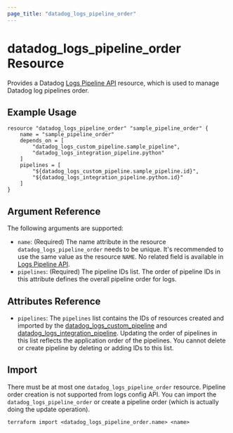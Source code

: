 ```yaml
---
page_title: "datadog_logs_pipeline_order"
---
```


# datadog_logs_pipeline_order Resource

Provides a Datadog [Logs Pipeline API](https://docs.datadoghq.com/api/v1/logs-pipelines/) resource, which is used to manage Datadog log pipelines order.

## Example Usage

```hcl
resource "datadog_logs_pipeline_order" "sample_pipeline_order" {
    name = "sample_pipeline_order"
    depends_on = [
        "datadog_logs_custom_pipeline.sample_pipeline",
        "datadog_logs_integration_pipeline.python"
    ]
    pipelines = [
        "${datadog_logs_custom_pipeline.sample_pipeline.id}",
        "${datadog_logs_integration_pipeline.python.id}"
    ]
}
```

## Argument Reference

The following arguments are supported:

-   `name`: (Required) The name attribute in the resource `datadog_logs_pipeline_order` needs to be unique. It's recommended to use the same value as the resource `NAME`. No related field is available in [Logs Pipeline API](https://docs.datadoghq.com/api/v1/logs-pipelines/#get-pipeline-order).
-   `pipelines`: (Required) The pipeline IDs list. The order of pipeline IDs in this attribute defines the overall pipeline order for logs.

## Attributes Reference

-   `pipelines`: The `pipelines` list contains the IDs of resources created and imported by the [datadog_logs_custom_pipeline](logs_custom_pipeline.html#datadog_logs_custom_pipeline) and [datadog_logs_integration_pipeline](logs_integration_pipeline.html#datadog_logs_integration_pipeline). Updating the order of pipelines in this list reflects the application order of the pipelines. You cannot delete or create pipeline by deleting or adding IDs to this list.

## Import

There must be at most one `datadog_logs_pipeline_order` resource. Pipeline order creation is not supported from logs config API. You can import the `datadog_logs_pipeline_order` or create a pipeline order (which is actually doing the update operation).

```
terraform import <datadog_logs_pipeline_order.name> <name>
```
